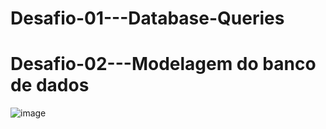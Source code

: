 # Desafio-01---Database-Queries

# Desafio-02---Modelagem do banco de dados


![image](https://user-images.githubusercontent.com/60511272/201762855-df271467-1049-4c54-a0ab-3e035d2fbb14.png)
